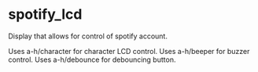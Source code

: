 # spotify_lcd
Display that allows for control of spotify account.

Uses a-h/character for character LCD control.
Uses a-h/beeper for buzzer control.
Uses a-h/debounce for debouncing button.
